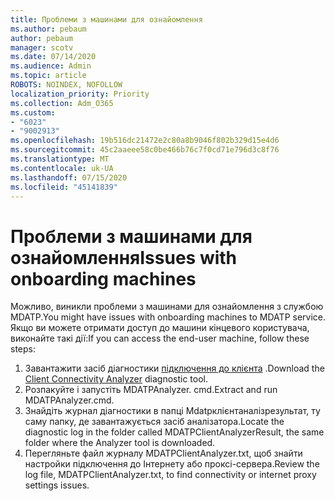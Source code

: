 ```yaml
---
title: Проблеми з машинами для ознайомлення
ms.author: pebaum
author: pebaum
manager: scotv
ms.date: 07/14/2020
ms.audience: Admin
ms.topic: article
ROBOTS: NOINDEX, NOFOLLOW
localization_priority: Priority
ms.collection: Adm_O365
ms.custom:
- "6023"
- "9002913"
ms.openlocfilehash: 19b516dc21472e2c80a8b9046f802b329d15e4d6
ms.sourcegitcommit: 45c2aaeee58c0be466b76c7f0cd71e796d3c8f76
ms.translationtype: MT
ms.contentlocale: uk-UA
ms.lasthandoff: 07/15/2020
ms.locfileid: "45141839"
---
```

# <a name="issues-with-onboarding-machines"></a><span data-ttu-id="2029e-102">Проблеми з машинами для ознайомлення</span><span class="sxs-lookup"><span data-stu-id="2029e-102">Issues with onboarding machines</span></span>

<span data-ttu-id="2029e-103">Можливо, виникли проблеми з машинами для ознайомлення з службою MDATP.</span><span class="sxs-lookup"><span data-stu-id="2029e-103">You might have issues with onboarding machines to MDATP service.</span></span> <span data-ttu-id="2029e-104">Якщо ви можете отримати доступ до машини кінцевого користувача, виконайте такі дії:</span><span class="sxs-lookup"><span data-stu-id="2029e-104">If you can access the end-user machine, follow these steps:</span></span>

1. <span data-ttu-id="2029e-105">Завантажити засіб діагностики [підключення до клієнта](https://aka.ms/mdatpanalyzer) .</span><span class="sxs-lookup"><span data-stu-id="2029e-105">Download the [Client Connectivity Analyzer](https://aka.ms/mdatpanalyzer) diagnostic tool.</span></span>
2. <span data-ttu-id="2029e-106">Розпакуйте і запустіть MDATPAnalyzer. cmd.</span><span class="sxs-lookup"><span data-stu-id="2029e-106">Extract and run MDATPAnalyzer.cmd.</span></span>
3. <span data-ttu-id="2029e-107">Знайдіть журнал діагностики в папці Mdatpклієнтаналізрезультат, ту саму папку, де завантажується засіб аналізатора.</span><span class="sxs-lookup"><span data-stu-id="2029e-107">Locate the diagnostic log in the folder called MDATPClientAnalyzerResult, the same folder where the Analyzer tool is downloaded.</span></span>
4. <span data-ttu-id="2029e-108">Перегляньте файл журналу MDATPClientAnalyzer.txt, щоб знайти настройки підключення до Інтернету або проксі-сервера.</span><span class="sxs-lookup"><span data-stu-id="2029e-108">Review the log file, MDATPClientAnalyzer.txt, to find connectivity or internet proxy settings issues.</span></span>